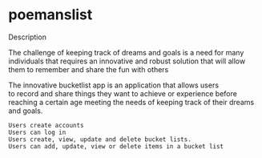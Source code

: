 # poemanslist

Description

The challenge of  keeping track of dreams and goals is a need for 
many individuals that requires an innovative and robust solution 
that will allow them to remember and share the fun with others 

The innovative bucketlist app is an application that  allows users  
to record and share things they want to achieve or experience before 
reaching a certain age  meeting the needs of keeping track of their 
dreams and goals.

    Users create accounts
    Users can log in
    Users create, view, update and delete bucket lists. 
    Users can add, update, view or delete items in a bucket list
